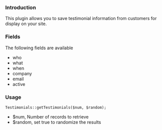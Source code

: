 ### Introduction

This plugin allows you to save testimonial information from customers for display on your site. 

### Fields

The following fields are available 

* who
* what
* when
* company
* email
* active 

### Usage

    Testimonials::getTestimonials($num, $random);  

* $num, Number of records to retrieve
* $random, set true to randomize the results
